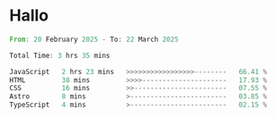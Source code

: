 # Hallo
<!--START_SECTION:waka-->

```rust
From: 20 February 2025 - To: 22 March 2025

Total Time: 3 hrs 35 mins

JavaScript   2 hrs 23 mins   >>>>>>>>>>>>>>>>>--------   66.41 %
HTML         38 mins         >>>>---------------------   17.93 %
CSS          16 mins         >>-----------------------   07.55 %
Astro        8 mins          >------------------------   03.85 %
TypeScript   4 mins          >------------------------   02.15 %
```

<!--END_SECTION:waka-->
